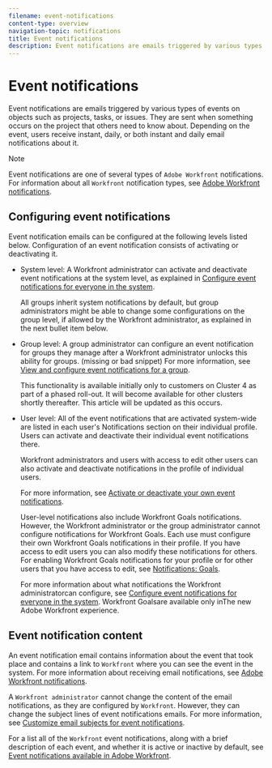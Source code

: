 ```yaml
---
filename: event-notifications
content-type: overview
navigation-topic: notifications
title: Event notifications
description: Event notifications are emails triggered by various types of events on objects such as projects, tasks, or issues. They are sent when something occurs on the project that others need to know about. Depending on the event, users receive instant, daily, or both instant and daily email notifications about it.
---
```


# Event notifications

Event notifications are emails triggered by various types of events on objects such as projects, tasks, or issues. They are sent when something occurs on the project that others need to know about. Depending on the event, users receive instant, daily, or both instant and daily email notifications about it.

>[!NOTE]
>
>Event notifications are one of several types of `Adobe Workfront` notifications. For information about all `Workfront` notification types, see [Adobe Workfront notifications](../../workfront-basics/using-notifications/wf-notifications.md).

## Configuring event notifications

Event notification emails can be configured at the following levels listed below. Configuration of an event notification consists of activating or deactivating it.

<ul> 
 <li> <p><span class="bold">System level</span>: A <span>Workfront administrator</span> can activate and deactivate event notifications at the system level, as explained in <a href="../../administration-and-setup/manage-workfront/emails/configure-event-notifications-for-everyone-in-the-system.md" class="MCXref xref" xrefformat="{para}">Configure event notifications for everyone in the system</a>.</p> <p>All groups inherit system notifications by default, but <span>group administrators</span> might be able to change some configurations on the group level, if allowed by the <span>Workfront administrator</span>, as explained in the next bullet item below.</p> </li> 
 <li> <p><span class="bold">Group level</span>: A <span>group administrator</span> can configure an event notification for groups they manage after a <span>Workfront administrator</span> unlocks this ability for groups. (missing or bad snippet) For more information, see <a href="view-and-configure-event-notifications-group.md" class="MCXref xref" xrefformat="{para}">View and configure event notifications for a group</a>.</p> <note type="note">
   This functionality is available initially only to customers on Cluster 4 as part of a phased roll-out. It will become available for other clusters shortly thereafter. This article will be updated as this occurs.
  </note> </li> 
 <li> <p><span class="bold">User level</span>: All of the event notifications that are activated system-wide are listed in each user's Notifications section on their individual profile. Users can activate and deactivate their individual event notifications there.</p> <p><span>Workfront administrators</span> and users with access to edit other users can also activate and deactivate notifications in the profile of individual users.</p> <p>For more information, see <a href="../../workfront-basics/using-notifications/activate-or-deactivate-your-own-event-notifications.md" class="MCXref xref" xrefformat="{para}">Activate or deactivate your own event notifications</a>.</p> <note type="note">
   User-level notifications also include 
   <span>Workfront Goals</span> notifications. However, the 
   <span>Workfront administrator</span> or the 
   <span>group administrator</span> cannot configure notifications for 
   <span>Workfront Goals</span>. Each use must configure their own 
   <span>Workfront Goals</span> notifications in their profile. If you have access to edit users you can also modify these notifications for others. For enabling 
   <span>Workfront Goals</span> notifications for your profile or for other users that you have access to edit, see
   <a href="../../workfront-basics/using-notifications/notifications-goals.md" class="MCXref xref" xrefformat="{para}">Notifications: Goals</a>.
  </note> <p>For more information about what notifications the <span>Workfront administrator</span>can configure, see <a href="../../administration-and-setup/manage-workfront/emails/configure-event-notifications-for-everyone-in-the-system.md" class="MCXref xref" xrefformat="{para}">Configure event notifications for everyone in the system</a>. <span>Workfront Goals</span>are available only in<span>The new Adobe Workfront experience</span>.</p> </li> 
</ul>

## Event notification content

An event notification email contains information about the event that took place and contains a link to `Workfront` where you can see the event in the system. For more information about receiving email notifications, see [Adobe Workfront notifications](../../workfront-basics/using-notifications/wf-notifications.md).

A `Workfront administrator` cannot change the content of the email notifications, as they are configured by `Workfront`. However, they can change the subject lines of event notifications emails. For more information, see [Customize email subjects for event notifications](../../administration-and-setup/manage-workfront/emails/custom-email-subjects-event-notification.md).

For a list all of the `Workfront` event notifications, along with a brief description of each event, and whether it is active or inactive by default, see [Event notifications available in Adobe Workfront](../../administration-and-setup/manage-workfront/emails/event-notifications-available-in-wf.md).
